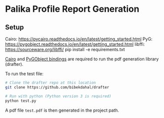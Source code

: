 # Palika Profile Report Generation

## Setup

Cairo: https://pycairo.readthedocs.io/en/latest/getting_started.html
PyG: https://pygobject.readthedocs.io/en/latest/getting_started.html
libffi: https://sourceware.org/libffi/
pip install -e requirements.txt

[Cairo](https://cairographics.org/pycairo/)
and
[PyGObject bindings](https://pygobject.readthedocs.io/en/latest/getting_started.html)
are required to run the pdf generation library (drafter).

To run the test file:

```bash
# Clone the drafter repo at this location
git clone https://github.com/bibekdahal/drafter

# Run with python (Python version 3 is required)
python test.py
```

A pdf file `test.pdf` is then generated in the project path.
